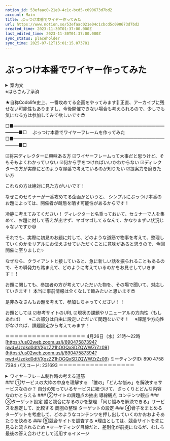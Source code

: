 ```yaml
---
notion_id: 53efaac0-21e0-4c1c-bcd5-c090673d7bd2
account: Main
title: ぶっつけ本番でワイヤー作ってみた
url: https://www.notion.so/53efaac021e04c1cbcd5c090673d7bd2
created_time: 2023-11-30T01:37:00.000Z
last_edited_time: 2023-11-30T01:37:00.000Z
sync_status: placeholder
sync_time: 2025-07-12T15:01:15.073781
---
```

# ぶっつけ本番でワイヤー作ってみた

<details>
<summary>案内文</summary>
</details>
  ※はらさん了承済

★自称Codolife史上、一番攻めてる企画をやってみます🎁
  正直、アーカイブに残せない可能性もありますし、今後開催できない場合も考えられるので、少しでも気になる方は参加してみて欲しいです😍
  
□■━━━━━━━━━━━━━━━━━━━━━━━━━━━━━━━━━━━━━■□
　ぶっつけ本番でワイヤーフレームを作ってみた
□■━━━━━━━━━━━━━━━━━━━━━━━━━━━━━━━━━━━━━■□

☑将来ディレクターに興味ある方
☑ワイヤーフレームって大事だと思うけど、そもそもよくわかっていない
☑何から手をつければいいかわからない
☑ディレクターの方が実際にどのような順番で考えているのか知りたい
☑提案力を磨きたい方

これらの方は絶対に見た方がいいです！

なぜこのセミナーが一番攻めてる企画かというと、
シンプルにぶっつけ本番のお題によっては、開催者が醜態を晒す可能性があるからです！

冷静に考えてみてください！
ディレクターと名乗っておいて、セミナーで人を集めて、お題に対して答えが出せず、マゴマゴしてるなんて、かなりまずい状況じゃないですか😅

それでも、実際に初見のお題に対して、どのような道筋で物事を考えて、整理していくのかをリアルにお伝えさせていただくことに意味があると思うので、今回開催に至りました✨

なぜなら、クライアントと接していると、急に新しい話を振られることもあるので、その瞬発力も踏まえて、どのように考えているのかをお見せしていきます！！

お題に関しても、参加者の方が考えていただいた物を、その場で聞いて、対応していきます！
本当に事前情報は全くなしで臨みたいと思います😍

是非みなさんもお題を考えて、参加しちゃってください！！

お題としては
☑参考サイトのURL
☑現状の課題やリニューアルの方向性（もしあれば）
　※この部分は自由に設定いただいて問題ないです！
　※課題や方向性がなければ、課題設定から考えてみます！

＝＝＝＝＝＝＝＝＝＝＝＝＝＝＝＝＝＝
4月26日（水）21時〜22時
[https://us02web.zoom.us/j/89047587394?pwd=Uzdkd0dtVXgzZ21hOGQxSDZQWWZrZz09](https://us02web.zoom.us/j/89047587394?pwd=Uzdkd0dtVXgzZ21hOGQxSDZQWWZrZz09)
ミーティングID: 890 4758 7394
パスコード: 231693
＝＝＝＝＝＝＝＝＝＝＝＝＝＝＝＝＝
<details>
<summary>ワイヤーフレーム制作時の考える道筋</summary>
</details>
  ### ①サービスの大枠の中身を理解する
  「誰の」「どんな悩み」を解決するサービスなのか？
  自分の知っているサービスに紐づけて、ざっくりとどんな内容なのかとらえる
  ### ②サイトの課題点の抽出
  導線観点
  コンテンツ観点
  ### ③ターゲット設定
  誰と競合になるのかを整理
  「同じ悩みを解決できる」サービスを想定して、比較する
  商圏の整理
  ターゲットの設定
  ### ④骨子をまとめる
  ターゲットを考慮して、どのようなコンテンツを押し出していくのかおおよそあたりを決める
  ### ⑤競合サイトを調査する
  ※理由としては、競合サイトを先に見ると流されるため
  ※マーケティング目線だと、差別化が前提になるが、むしろ最後の答え合わせとして活用するイメージ
  